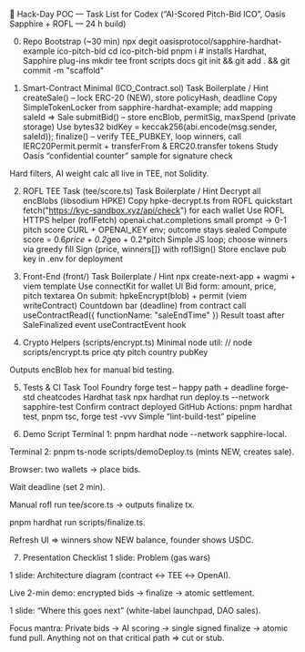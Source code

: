 🚀 Hack-Day POC — Task List for Codex
(“AI-Scored Pitch-Bid ICO”, Oasis Sapphire + ROFL — 24 h build)

0. Repo Bootstrap (~30 min)
npx degit oasisprotocol/sapphire-hardhat-example ico-pitch-bid
cd ico-pitch-bid
pnpm i            # installs Hardhat, Sapphire plug-ins
mkdir tee front scripts docs
git init && git add . && git commit -m "scaffold"


1. Smart-Contract Minimal (ICO_Contract.sol)
Task
Boilerplate / Hint
createSale() – lock ERC-20 (NEW), store policyHash, deadline
Copy SimpleTokenLocker from sapphire-hardhat-example; add mapping saleId ⇒ Sale
submitBid() – store encBlob, permitSig, maxSpend (private storage)
Use bytes32 bidKey = keccak256(abi.encode(msg.sender, saleId));
finalize() – verify TEE_PUBKEY, loop winners, call IERC20Permit.permit + transferFrom & ERC20.transfer tokens
Study Oasis “confidential counter” sample for signature check

Hard filters, AI weight calc all live in TEE, not Solidity.

2. ROFL TEE Task (tee/score.ts)
Task
Boilerplate / Hint
Decrypt all encBlobs (libsodium HPKE)
Copy hpke-decrypt.ts from ROFL quickstart
fetch("https://kyc-sandbox.xyz/api/check") for each wallet
Use ROFL HTTPS helper (roflFetch)
openai.chat.completions small prompt → 0-1 pitch score
CURL + OPENAI_KEY env; outcome stays sealed
Compute score = 0.6*price + 0.2*geo + 0.2*pitch
Simple JS loop; choose winners via greedy fill
Sign {price, winners[]} with roflSign()
Store enclave pub key in .env for deployment


3. Front-End (front/)
Task
Boilerplate / Hint
npx create-next-app + wagmi + viem template
Use connectKit for wallet UI
Bid form: amount, price, pitch textarea
On submit: hpkeEncrypt(blob) + permit (viem writeContract)
Countdown bar (deadline) from contract call
useContractRead({ functionName: "saleEndTime" })
Result toast after SaleFinalized event
useContractEvent hook


4. Crypto Helpers (scripts/encrypt.ts)
Minimal node util:
// node scripts/encrypt.ts price qty pitch country pubKey

Outputs encBlob hex for manual bid testing.

5. Tests & CI
Task
Tool
Foundry forge test – happy path + deadline
forge-std cheatcodes
Hardhat task npx hardhat run deploy.ts --network sapphire-test
Confirm contract deployed
GitHub Actions: pnpm hardhat test, pnpm tsc, forge test -vvv
Simple “lint-build-test” pipeline


6. Demo Script
Terminal 1: pnpm hardhat node --network sapphire-local.


Terminal 2: pnpm ts-node scripts/demoDeploy.ts (mints NEW, creates sale).


Browser: two wallets → place bids.


Wait deadline (set 2 min).


Manual rofl run tee/score.ts → outputs finalize tx.


pnpm hardhat run scripts/finalize.ts.


Refresh UI ⇒ winners show NEW balance, founder shows USDC.



7. Presentation Checklist
1 slide: Problem (gas wars)


1 slide: Architecture diagram (contract ↔ TEE ↔ OpenAI).


Live 2-min demo: encrypted bids → finalize → atomic settlement.


1 slide: “Where this goes next” (white-label launchpad, DAO sales).



Focus mantra:
 Private bids → AI scoring → single signed finalize → atomic fund pull.
 Anything not on that critical path ⇒ cut or stub.

